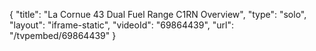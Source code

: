 {
    "title": "La Cornue 43 Dual Fuel Range C1RN Overview",
    "type": "solo",
    "layout": "iframe-static",
    "videoId": "69864439",
    "url": "\/tvpembed\/69864439"
}